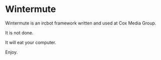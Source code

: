 # Wintermute

Wintermute is an ircbot framework written and used at Cox Media Group.

It is not done.

It will eat your computer.

Enjoy.
